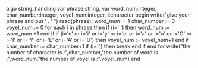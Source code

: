 algo string_handling
var phrase:string, 
var word_num:integer, char_number:integer, voyel_num:integer, i:character
begin 
write("give your phrase and put \' . \' ")
read(phrase);
word_num := 1
char_number := 0
voyel_num := 0
for each i in phrase then 
   if (i=' ') then 
	    word_num := word_num +1 
   end if 
   if (i='o' or i='i' or i='y' or i='e' or i='a' or i='u' or i='O' or i='I' or i='Y' or i='E' or i='A' or i='U') then 
	    voyel_num := voyel_num+1
   end if 
   char_number := char_number+1
   if (i='.') then 
      break
   end if
end for
write("the number of character is :",char_number,"the number of word is :",word_num,"the number of voyel is :",voyel_num)
end 
